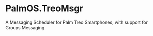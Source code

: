# PalmOS.TreoMsgr
A Messaging Scheduler for Palm Treo Smartphones, with support for Groups Messaging.
